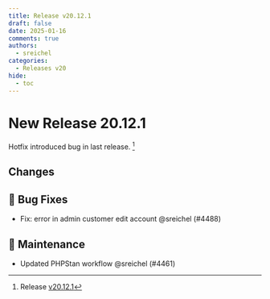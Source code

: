 ```yaml
---
title: Release v20.12.1
draft: false
date: 2025-01-16
comments: true
authors:
  - sreichel
categories:
  - Releases v20
hide:
  - toc
---
```


# New Release 20.12.1

Hotfix introduced bug in last release. [^1]

<!-- more -->

## Changes

## 🐛 Bug Fixes

- Fix: error in admin customer edit account @sreichel (#4488)

## 🔨 Maintenance

- Updated PHPStan workflow @sreichel (#4461)

[^1]: Release [v20.12.1](https://github.com/OpenMage/magento-lts/releases/tag/v20.12.1)
